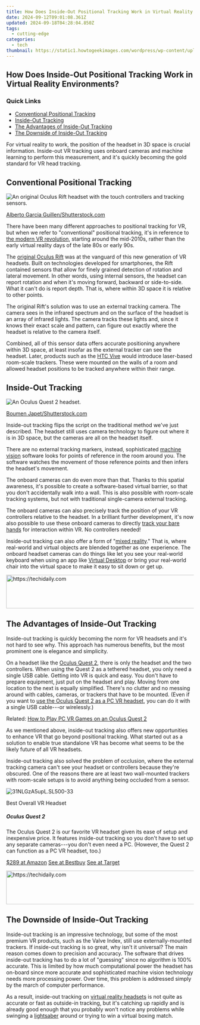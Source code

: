 ```yaml
---
title: How Does Inside-Out Positional Tracking Work in Virtual Reality Environments?
date: 2024-09-12T09:01:08.361Z
updated: 2024-09-18T04:28:04.850Z
tags:
  - cutting-edge
categories:
  - tech
thumbnail: https://static1.howtogeekimages.com/wordpress/wp-content/uploads/2021/09/shutterstock_1899784174.jpg
---
```


## How Does Inside-Out Positional Tracking Work in Virtual Reality Environments?

### Quick Links

* [Conventional Positional Tracking](https://screen-sharing-recording.techidaily.com/in-2024-greatest-war-themed-games-the-7-finest-total-war-experiences/)
* [Inside-Out Tracking](https://some-skills.techidaily.com/new-the-secret-to-success-with-filmora-top-10-editing-traits/)
* [The Advantages of Inside-Out Tracking](https://android-transfer.techidaily.com/in-2024-how-to-transfer-contacts-from-samsung-galaxy-f54-5g-to-other-android-devices-devices-drfone-by-drfone-transfer-from-android-transfer-from-android/)
* [The Downside of Inside-Out Tracking](https://facebook-video-files.techidaily.com/the-intersection-of-law-copyright-and-media-on-platforms-like-fb-for-2024/)

 For virtual reality to work, the position of the headset in 3D space is crucial information. Inside-out VR tracking uses onboard cameras and machine learning to perform this measurement, and it's quickly becoming the gold standard for VR head tracking.

##  Conventional Positional Tracking

![An original Oculus Rift headset with the touch controllers and tracking sensors.](https://static1.howtogeekimages.com/wordpress/wp-content/uploads/2021/09/shutterstock_1472152544.jpg) 

[Alberto Garcia Guillen/Shutterstock.com](https://www.shutterstock.com/image-photo/oculus-rift-cv1-virtual-reality-goggles-1472152544)

 There have been many different approaches to positional tracking for VR, but when we refer to "conventional" positional tracking, it's in reference to [the modern VR revolution](https://www.reviewgeek.com/93593/vr-isnt-a-fad-anymore-it-really-is-the-future/), starting around the mid-2010s, rather than the early virtual reality days of the late 80s or early 90s.

 The [original Oculus Rift](https://en.wikipedia.org/wiki/Oculus%5FRift%5FCV1) was at the vanguard of this new generation of VR headsets. Built on technologies developed for smartphones, the Rift contained sensors that allow for finely grained detection of rotation and lateral movement. In other words, using internal sensors, the headset can report rotation and when it's moving forward, backward or side-to-side. What it can't do is report depth. That is, where within 3D space it is relative to other points.

 The original Rift's solution was to use an external tracking camera. The camera sees in the infrared spectrum and on the surface of the headset is an array of infrared lights. The camera tracks these lights and, since it knows their exact scale and pattern, can figure out exactly where the headset is relative to the camera itself.

 Combined, all of this sensor data offers accurate positioning anywhere within 3D space, at least insofar as the external tracker can see the headset. Later, products such as the [HTC Vive](https://facebook-video-footage.techidaily.com/new-audio-perfection-achieved-expert-tips-without-a-microphone-for-2024/) would introduce laser-based room-scale trackers. These were mounted on the walls of a room and allowed headset positions to be tracked anywhere within their range.

##  Inside-Out Tracking

![An Oculus Quest 2 headset.](https://static1.howtogeekimages.com/wordpress/wp-content/uploads/2021/09/shutterstock_1892967694.jpg) 

[Boumen Japet/Shutterstock.com](https://www.shutterstock.com/image-photo/white-new-generation-vr-headset-isolated-1892967694)

 Inside-out tracking flips the script on the traditional method we've just described. The headset still uses camera technology to figure out where it is in 3D space, but the cameras are all on the headset itself.

 There are no external tracking markers, instead, sophisticated [machine vision](https://some-tips.techidaily.com/new-unleash-creative-potential-the-ultimate-hdr-guide/) software looks for points of reference in the room around you. The software watches the movement of those reference points and then infers the headset's movement.

 The onboard cameras can do even more than that. Thanks to this spatial awareness, it's possible to create a software-based virtual barrier, so that you don't accidentally walk into a wall. This is also possible with room-scale tracking systems, but not with traditional single-camera external tracking.

 The onboard cameras can also precisely track the position of your VR controllers relative to the headset. In a brilliant further development, it's now also possible to use these onboard cameras to directly [track your bare hands](https://www.anrdoezrs.net/links/3607085/type/dlg/sid/UUhtgUeUpU208569/https://www.youtube.com/watch?v=2VkO-Kc3vks) for interaction within VR. No controllers needed!

 Inside-out tracking can also offer a form of "[mixed reality](https://tech-recovery.techidaily.com/unleash-inspiration-the-507-most-captivating-instagram-captions/)." That is, where real-world and virtual objects are blended together as one experience. The onboard headset cameras can do things like let you see your real-world keyboard when using an app like [Virtual Desktop](https://www.oculus.com/experiences/quest/2017050365004772/) or bring your real-world chair into the virtual space to make it easy to sit down or get up.

<!-- affiliate ads begin -->
<a href="https://appsumo.8odi.net/c/5597632/2112007/7443" target="_top" id="2112007">
  <img src="//a.impactradius-go.com/display-ad/7443-2112007" border="0" alt="https://techidaily.com" width="728" height="90"/>
</a>
<img height="0" width="0" src="https://appsumo.8odi.net/i/5597632/2112007/7443" style="position:absolute;visibility:hidden;" border="0" />
<!-- affiliate ads end -->

##  The Advantages of Inside-Out Tracking

 Inside-out tracking is quickly becoming the norm for VR headsets and it's not hard to see why. This approach has numerous benefits, but the most prominent one is elegance and simplicity.

 On a headset like the [Oculus Quest 2](https://www.amazon.com/Oculus-Quest-Advanced-All-One-Carrying/dp/B099VMT8VZ?tag=htg-v2-5ja7j91-20&ascsubtag=UUhtgUeUpU208569&asc%5Frefurl=https%3A%2F%2Fwww.howtogeek.com%2F756785%2Fwhat-is-inside-out-tracking-in-vr%2F&asc%5Fcampaign=Short-Term), there is only the headset and the two controllers. When using the Quest 2 as a tethered headset, you only need a single USB cable. Getting into VR is quick and easy. You don't have to prepare equipment, just put on the headset and play. Moving from one location to the next is equally simplified. There's no clutter and no messing around with cables, cameras, or trackers that have to be mounted. (Even if you want to [use the Oculus Quest 2 as a PC VR headset](https://twitter-videos.techidaily.com/new-in-2024-videotwit-extractor-directly-download-tweeted-media-for-mobile/), you can do it with a single USB cable---or wirelessly.)

Related: [How to Play PC VR Games on an Oculus Quest 2](https://twitter-videos.techidaily.com/new-in-2024-videotwit-extractor-directly-download-tweeted-media-for-mobile/) 

 As we mentioned above, inside-out tracking also offers new opportunities to enhance VR that go beyond positional tracking. What started out as a solution to enable true standalone VR has become what seems to be the likely future of all VR headsets.

 Inside-out tracking also solved the problem of occlusion, where the external tracking camera can't see your headset or controllers because they're obscured. One of the reasons there are at least two wall-mounted trackers with room-scale setups is to avoid anything being occluded from a sensor.

![31NLGzA5upL._SL500_-33](https://static1.howtogeekimages.com/wordpress/wp-content/uploads/2023/06/31nlgza5upl-_sl500_-33.jpg) 

Best Overall VR Headset

#####  Oculus Quest 2

The Oculus Quest 2 is our favorite VR headset given its ease of setup and inexpensive price. It features inside-out tracking so you don't have to set up any separate cameras---you don't even need a PC. (However, the Quest 2 can function as a PC VR headset, too.)

[$289 at Amazon](https://www.amazon.com/Oculus-Quest-Advanced-All-One-Carrying/dp/B099VMT8VZ) [See at Bestbuy](https://shop-links.co/link/?exclusive=1&publisher_slug=itechdaily19598&url=https%3A%2F%2Fwww.bestbuy.com%2Fsite%2Fmeta__quest_2_advanc%2F6473553.p%3FskuId%3D6473553%2522target%253D%2522_blank) [See at Target](https://shop-links.co/link/?exclusive=1&publisher_slug=itechdaily19598&url=https%3A%2F%2Fdisneyplus.bn5x.net%2Fc%2F156932%2F564546%2F9358%3FsubId1%3DUUhtgUeUpU208569%26subId2%3Dehtg%26u%3Dhttps%253A%252F%252Fwww.target.com%252Fp%252Fmeta%255Fquest%255F2%255Fadvance%252F-%252FA-83984421%2522target%253D%2522%255Fblank) 

<!-- affiliate ads begin -->
<a href="https://aligracehair.sjv.io/c/5597632/2087239/19272" target="_top" id="2087239">
  <img src="//a.impactradius-go.com/display-ad/19272-2087239" border="0" alt="https://techidaily.com" width="728" height="90"/>
</a>
<img height="0" width="0" src="https://aligracehair.sjv.io/i/5597632/2087239/19272" style="position:absolute;visibility:hidden;" border="0" />
<!-- affiliate ads end -->

##  The Downside of Inside-Out Tracking

 Inside-out tracking is an impressive technology, but some of the most premium VR products, such as the Valve Index, still use externally-mounted trackers. If inside-out tracking is so great, why isn't it universal? The main reason comes down to precision and accuracy. The software that drives inside-out tracking has to do a lot of "guessing" since no algorithm is 100% accurate. This is limited by how much computational power the headset has on-board since more accurate and sophisticated machine vision technology needs more processing power. Over time, this problem is addressed simply by the march of computer performance.

 As a result, inside-out tracking on [virtual reality headsets](https://vp-tips.techidaily.com/visual-harmony-ios-and-macos-photoviewer-blend/) is not quite as accurate or fast as outside-in tracking, but it's catching up rapidly and is already good enough that you probably won't notice any problems while swinging a [lightsaber](https://www.reviewgeek.com/54179/you-can-slice-boxes-with-friends-in-the-upcoming-beat-saber-multiplayer-mode/) around or trying to win a virtual boxing match.

<ins class="adsbygoogle"
     style="display:block"
     data-ad-format="autorelaxed"
     data-ad-client="ca-pub-7571918770474297"
     data-ad-slot="1223367746"></ins>

<ins class="adsbygoogle"
     style="display:block"
     data-ad-client="ca-pub-7571918770474297"
     data-ad-slot="8358498916"
     data-ad-format="auto"
     data-full-width-responsive="true"></ins>



